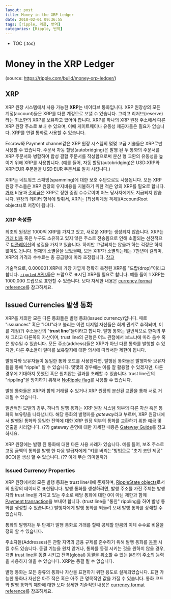 ```yaml
---
layout: post
title: Money in the XRP Ledger
date: 2018-02-01 09:36:55
tags: [ripple, 리플, 번역]
categories: [Ripple, 번역]
---
```

* TOC
{:toc}

# Money in the XRP Ledger
(source: https://ripple.com/build/money-xrp-ledger/)

## XRP
XRP 원장 시스템에서 사용 가능한 **XRP**는 네이티브 통화입니다. XRP 원장상의 모든 계정(account)들은 XRP를 다른 계정으로 보낼 수 있습니다. 그리고 리저브(reserve)라는 최소한의 XRP를 보유하고 있어야 합니다. XRP를 하나의 XRP 원장 주소에서 다른 XRP 원장 주소로 보내 수 있으며, 이때 게이트웨이나 유동성 제공자들은 필요가 없습니다. XRP를 연결 통화로 사용할 수 있습니다.

Escrow와 Payment channel같은 XRP 원장 시스템의 몇몇 고급 기술들은 XRP로만 사용할 수 있습니다.  주문서 자동 할당(autobridging)은 발행 된 두 통화의 주문서를 XRP 주문서와 병합하여 합성 결합 주문서를 작성함으로써 분산 형 교환의 유동성을 높이기 위해 XRP를 사용합니다. (예를 들어, 자동 할당(autobridging)은  USD:XRP와 XRP:EUR 주문들을 USD:EUR 주문서로 일치 시킵니다.)

XRP는 네트워크 스패밍(spamming)에 대한 보호 수단으로도 사용됩니다. 모든 XRP 원장 주소들은 XRP 원장의 유지비용을 지불하기 위한 적은 양의 XRP를 필요로 합니다.  [거래](트랜잭션) 비용과 [준비금](reserve)은 XRP로 정한 중립 수수료이며 어느 당사자에게도 지급되지 않습니다. 원장의 데이터 형식에 맞춰서, XRP는 [최상위계정 객체](AccountRoot objects)로 저장이 됩니다.

### XRP 속성들
최초의 원장은 1000억 XRP를 가지고 있고, 새로운 XRP는 생성되지 않습니다. XRP는 [거래 비용](https://ripple.com/build/transaction-cost/) 혹은 누구도 소유하고 있지 않은 주소로 전송됨으로 인해 소멸되는 선천적으로 [디플레이션](https://en.wikipedia.org/wiki/Deflation)의 성질을 가지고 있습니다. 하지만 고갈되지는 않을까 하는 걱정은 하지 않아도 됩니다. 현재의 소멸율을 보았을때, 모든 XRP가 소멸되는데는 7만년이 걸리며, XRP의 가격과 수수료는 총 공급량에 따라 조정됩니다. [참고](https://ripple.com/build/fee-voting/ )

기술적으로, 0.000001 XRP에 가장 가깝게 정확히 측정된 XRP를 "드랍(drop)"이라고 합니다. [```rippled``` APIs](https://ripple.com/build/rippled-apis/)들은 드랍으로 표시된 XRP를 필요로 합니다. 예를 들어 1 XRP는 1000,000 드랍으로 표현할 수 있습니다. 보다 자세한 내용은 [currency format reference](https://ripple.com/build/currency-format/)를 참고하세요.

## Issued Currencies 발생 통화
XRP를 제외한 모든 다른 통화들은 발행 통화(issued currency)입니다. 때로 "issuances" 혹은 "IOU"라고 불리는 이런 디지털 자산들은 회계 관계로 추적되며, 이를 계정(?) 주소들간의 "**trust line**"들이라고 합니다. 발행 통화는 일반적으로 한쪽의 부채 그리고 다른쪽의 자산이며, trust line의 균형은 어느 관점에서 보느냐에 따라 음수 혹은 양수일 수 있습니다. 모든 주소(address)들은 XRP가 아닌 다른 통화를 발행할 수 있지만, 다른 주소들이 얼마를 보유할지에 대한 의사에 따라서만 제한이 됩니다.

발행자와 보유자들이 동일한 통화 코드를 사용한다면, 발행된 통화들은 발행자와 보유자들을 통해 "ripple" 될 수 있습니다. 몇몇의 경우에는 이를 잘 활용할 수 있겠지만,  다른 경우에 기대하지 못했던 혹은 원치않는 결과를 초래할 수 있습니다.  trust line간의 "rippling"을 방지하기 위해서 [NoRipple flag](https://ripple.com/build/understanding-the-noripple-flag/)를 사용할 수 있습니다.

발행 통화들은 XRP와 함께 거래될 수 있거나 XRP 원장의 분산된 교환을  통해 서로 거래될 수 있습니다.

일반적인 모델의 경우, 하나의 발행 통화는  XRP 원장 시스템 외부의 다른 자산 혹은 통화의 보유량을 나타냅니다. 해당 통화의 발행자를 *gateway*라고 부르며, XRP 원장내에서 발행된 통화와 동일한 잔액에 대한 XRP 원장 외부의 통화를 교환하기 위한 예금 및 인출을  처리합니다. (??) gateway 운영에 대한 자세한 내용은 [Gateway Guide](https://ripple.com/build/gateway-guide/)를 참고하세요.

XRP 원장에는 발행 된 통화에 대한 다른 사용 사례가 있습니다. 예를 들어, 보조 주소로 고정 금액의 통화를 발행 한 다음 발급자에게 "키를 버리는"방법으로 "초기 코인 제공"(ICO)을 생성 할 수 있습니다. (?? 이게 무슨 의미일까?)

### Issued Currency Properties
XRP 원장에서의 모든 발행 통화는 trust line내에 존재하며, [RippleState objects](https://ripple.com/build/ledger-format/#ripplestate)로서의 원장의 데이터로 표현됩니다. 발행 통화를 생성하려면, 발행 주소를 가진 주체는 발행자와 trust line을 가지고 있는 주소로 해당 통화에 대한 0이 아닌 제한과 함께 [Payment transaction](https://ripple.com/build/transactions/#payment)을 보내야 합니다. (trust line을 "통한" rippling을 하여 발생 통화를 생성할 수 있습니다.) 발행자에게 발행 통화를 되돌려 보내 발행 통화를 상쇄할 수 있습니다.

통화의 발행자는 두 단체가 발행 통화로 거래를 할때 공제할 만큼의 이체 수수료 비율을 정의 할 수 있습니다.

주소자들(Addresses)은 관할 지역의 금융 규제를 준수하기 위해 발행 통화를 [동결](https://ripple.com/build/freeze/) 시킬 수도 있습니다. 동결 기능을 원치 않거나, 통화를 동결 시키는 것을 원하지 않을 경우, 개별 trust line을 동결 시키고 전역(global) 동결을 취소할 수 있는 본인의 주소의 능력을 사용하지 않을 수 있습니다. XRP는 동결 될 수 없습니다.

발행 통화는 모든 종류의 통화나 자산을 표현하기 위한 용도로 설계되었습니다. 표현 가능한 통화나 자산은 아주 적은 혹은 아주 큰 명목적인 값을 가질 수 있습니다. 통화 코드와 발행 통화의 제한에 대한 보다 상세한 기술적인 내용은 [currency format reference](https://ripple.com/build/currency-format/)를 참조하세요.
